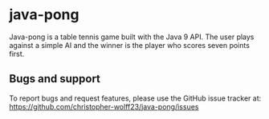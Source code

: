 java-pong 
======
Java-pong is a table tennis game built with the Java 9 API. The user plays against a simple AI and the winner is the player who scores seven points first. 

## Bugs and support
To report bugs and request features, please use the GitHub issue tracker at:
<br /> https://github.com/christopher-wolff23/java-pong/issues

